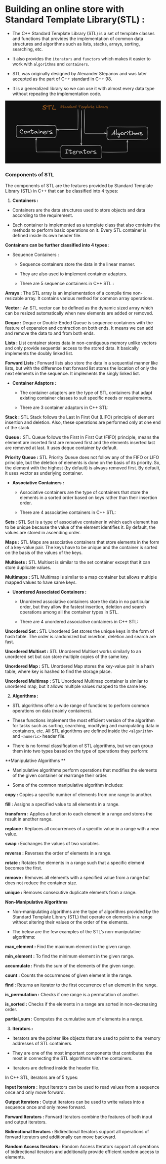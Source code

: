 # Building an online store with Standard Template Library(STL) :

- The C++ Standard Template Library (STL) is a set of template classes and functions that provides the implementation of common data structures and algorithms such as lists, stacks, arrays, sorting, searching, etc. 

- It also provides the `iterators` and `functors` which makes it easier to work with `algorithms` and `containers`.

- STL was originally designed by Alexander Stepanov and was later accepted as the part of C++ standard in C++ 98. 

- It is a generalized library so we can use it with almost every data type without repeating the implementation code.

<img src="../assets/Pic-10.png" />

### Components of STL

The components of STL are the features provided by Standard Template Library (STL) in C++ that can be classified into 4 types:

1. **Containers :**

- Containers are the data structures used to store objects and data according to the requirement. 

- Each container is implemented as a template class that also contains the methods to perform basic operations on it. Every STL container is defined inside its own header file.

**Containers can be further classified into 4 types :**

- Sequence Containers : 

    - Sequence containers store the data in the linear manner. 
    
    - They are also used to implement container adaptors.

    - There are 5 sequence containers in C++ STL :

**Arrays :** The STL array is an implementation of a compile time non-resizable array. It contains various method for common array operations.

**Vector :** An STL vector can be defined as the dynamic sized array which can be resized automatically when new elements are added or removed.

**Deque :** Deque or Double-Ended Queue is sequence containers with the feature of expansion and contraction on both ends. It means we can add and remove the data to and from both ends.

**Lists :** List container stores data in non-contiguous memory unlike vectors and only provide sequential access to the stored data. It basically implements the doubly linked list.

**Forward Lists :** Forward lists also store the data in a sequential manner like lists, but with the difference that forward list stores the location of only the next elements in the sequence. It implements the singly linked list.

- **Container Adaptors :**

    - The container adapters are the type of STL containers that adapt existing container classes to suit specific needs or requirements.

    - There are 3 container adaptors in C++ STL:

**Stack :** STL Stack follows the Last In First Out (LIFO) principle of element insertion and deletion. Also, these operations are performed only at one end of the stack.

**Queue :** STL Queue follows the First In First Out (FIFO) principle, means the element are inserted first are removed first and the elements inserted last are removed at last. It uses deque container by default.

**Priority Queue :** STL Priority Queue does not follow any of the FIFO or LIFO principle, but the deletion of elements is done on the basis of its priority. So, the element with the highest (by default) is always removed first. By default, it uses vector as underlying container.

- **Associative Containers :**

    - Associative containers are the type of containers that store the elements in a sorted order based on keys rather than their insertion order.

    - There are 4 associative containers in C++ STL:

**Sets :** STL Set is a type of associative container in which each element has to be unique because the value of the element identifies it. By default, the values are stored in ascending order.

**Maps :** STL Maps are associative containers that store elements in the form of a key-value pair. The keys have to be unique and the container is sorted on the basis of the values of the keys.

**Multisets :** STL Multiset is similar to the set container except that it can store duplicate values.

**Multimaps :** STL Multimap is similar to a map container but allows multiple mapped values to have same keys.

- **Unordered Associated Containers :**

    - Unordered associative containers store the data in no particular order, but they allow the fastest insertion, deletion and search operations among all the container types in STL.

    - There are 4 unordered associative containers in C++ STL:

**Unordered Set :** STL Unordered Set stores the unique keys in the form of hash table. The order is randomized but insertion, deletion and search are fast.

**Unordered Multiset :** STL Unordered Multiset works similarly to an unordered set but can store multiple copies of the same key.

**Unordered Map :** STL Unordered Map stores the key-value pair in a hash table, where key is hashed to find the storage place.

**Unordered Multimap :** STL Unordered Multimap container is similar to unordered map, but it allows multiple values mapped to the same key.

2. **Algorithms :**

- STL algorithms offer a wide range of functions to perform common operations on data (mainly containers). 

- These functions implement the most efficient version of the algorithm for tasks such as sorting, searching, modifying and manipulating data in containers, etc. All STL algorithms are defined inside the `<algorithm>` and `<numeric>` header file.

- There is no formal classification of STL algorithms, but we can group them into two types based on the type of operations they perform:

**Manipulative Algorithms **

- Manipulative algorithms perform operations that modifies the elements of the given container or rearrange their order.

- Some of the common manipulative algorithm includes:

**copy :** Copies a specific number of elements from one range to another.

**fill :** Assigns a specified value to all elements in a range.

**transform :** Applies a function to each element in a range and stores the result in another range.

**replace :** Replaces all occurrences of a specific value in a range with a new value.

**swap :** Exchanges the values of two variables.

**reverse :** Reverses the order of elements in a range.

**rotate :** Rotates the elements in a range such that a specific element becomes the first.

**remove :** Removes all elements with a specified value from a range but does not reduce the container size.

**unique :** Removes consecutive duplicate elements from a range.

**Non-Manipulative Algorithms**

- Non-manipulating algorithms are the type of algorithms provided by the Standard Template Library (STL) that operate on elements in a range without altering their values or the order of the elements.

- The below are the few examples of the STL’s non-manipulative algorithms:

**max_element :** Find the maximum element in the given range.

**min_element :** To find the minimum element in the given range.

**accumulate :** Finds the sum of the elements of the given range.

**count :** Counts the occurrences of given element in the range.

**find :** Returns an iterator to the first occurrence of an element in the range.

**is_permutation :** Checks if one range is a permutation of another.

**is_sorted :** Checks if the elements in a range are sorted in non-decreasing order.

**partial_sum :** Computes the cumulative sum of elements in a range.

3. **Iterators :**

- Iterators are the pointer like objects that are used to point to the memory addresses of STL containers. 

- They are one of the most important components that contributes the most in connecting the STL algorithms with the containers. 

- Iterators are defined inside the <iterator> header file.

In C++ STL, iterators are of 5 types:

**Input Iterators :** Input Iterators can be used to read values from a sequence once and only move forward.

**Output Iterators :** Output Iterators can be used to write values into a sequence once and only move forward.

**Forward Iterators :** Forward Iterators combine the features of both input and output iterators.

**Bidirectional Iterators :** Bidirectional Iterators support all operations of forward iterators and additionally can move backward.

**Random Access Iterators :** Random Access Iterators support all operations of bidirectional iterators and additionally provide efficient random access to elements.